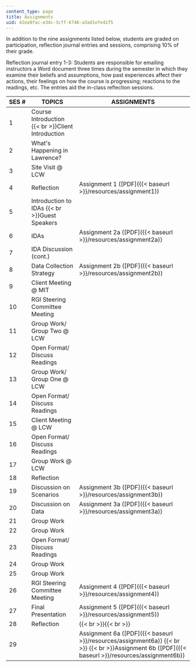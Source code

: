 ```yaml
---
content_type: page
title: Assignments
uid: 42ea9fac-e3dc-3cff-6746-a3ad1efe41f5
---
```


In addition to the nine assignments listed below, students are graded on participation, reflection journal entries and sessions, comprising 10% of their grade.

Reflection journal entry 1-3: Students are responsible for emailing instructors a Word document three times during the semester in which they examine their beliefs and assumptions, how past experiences affect their actions, their feelings on how the course is progressing; reactions to the readings, etc. The entries aid the in-class reflection sessions.

| SES # | TOPICS | ASSIGNMENTS |
| --- | --- | --- |
| 1 | Course Introduction  {{< br >}}Client Introduction | &nbsp; |
| 2 | What's Happening in Lawrence? | &nbsp; |
| 3 | Site Visit @ LCW | &nbsp; |
| 4 | Reflection | Assignment 1 ([PDF]({{< baseurl >}}/resources/assignment1)) |
| 5 | Introduction to IDAs  {{< br >}}Guest Speakers | &nbsp; |
| 6 | IDAs | Assignment 2a ([PDF]({{< baseurl >}}/resources/assignment2a)) |
| 7 | IDA Discussion (cont.) | &nbsp; |
| 8 | Data Collection Strategy | Assignment 2b ([PDF]({{< baseurl >}}/resources/assignment2b)) |
| 9 | Client Meeting @ MIT | &nbsp; |
| 10 | RGI Steering Committee Meeting | &nbsp; |
| 11 | Group Work/ Group Two @ LCW | &nbsp; |
| 12 | Open Format/ Discuss Readings | &nbsp; |
| 13 | Group Work/ Group One @ LCW | &nbsp; |
| 14 | Open Format/ Discuss Readings | &nbsp; |
| 15 | Client Meeting @ LCW | &nbsp; |
| 16 | Open Format/ Discuss Readings | &nbsp; |
| 17 | Group Work @ LCW | &nbsp; |
| 18 | Reflection | &nbsp; |
| 19 | Discussion on Scenarios | Assignment 3b ([PDF]({{< baseurl >}}/resources/assignment3b)) |
| 20 | Discussion on Data | Assignment 3a ([PDF]({{< baseurl >}}/resources/assignment3a)) |
| 21 | Group Work | &nbsp; |
| 22 | Group Work | &nbsp; |
| 23 | Open Format/ Discuss Readings | &nbsp; |
| 24 | Group Work | &nbsp; |
| 25 | Group Work | &nbsp; |
| 26 | RGI Steering Committee Meeting | Assignment 4 ([PDF]({{< baseurl >}}/resources/assignment4)) |
| 27 | Final Presentation | Assignment 5 ([PDF]({{< baseurl >}}/resources/assignment5)) |
| 28 | Reflection |  {{< br >}}{{< br >}}  |
| 29 | &nbsp; | Assignment 6a ([PDF]({{< baseurl >}}/resources/assignment6a))  {{< br >}}  {{< br >}}Assignment 6b ([PDF]({{< baseurl >}}/resources/assignment6b))